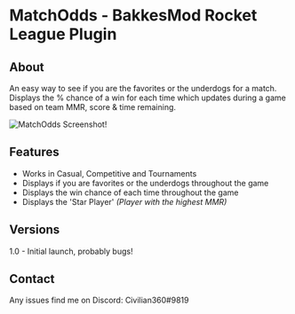 # MatchOdds - BakkesMod Rocket League Plugin
## About
An easy way to see if you are the favorites or the underdogs for a match.
Displays the % chance of a win for each time which updates during a game based on team MMR, score & time remaining.

![MatchOdds Screenshot!](https://i.imgur.com/vHwlB0i.jpeg "MatchOdds Screenshot")

## Features
- Works in Casual, Competitive and Tournaments
- Displays if you are favorites or the underdogs throughout the game
- Displays the win chance of each time throughout the game
- Displays the 'Star Player' _(Player with the highest MMR)_

## Versions
1.0 - Initial launch, probably bugs!

## Contact
Any issues find me on Discord: Civilian360#9819
